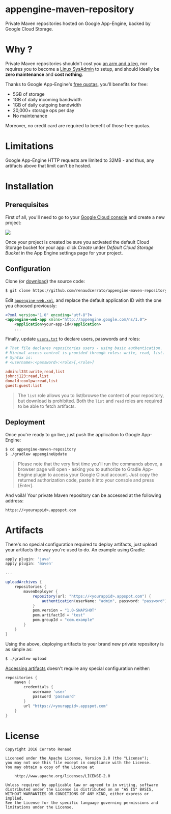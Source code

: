 # appengine-maven-repository

Private Maven repositories hosted on Google App-Engine, backed by Google Cloud Storage. 

# Why ?

Private Maven repositories shouldn't cost you [an arm and a leg](https://bintray.com/account/pricing?tab=account&type=pricing), nor requires you to become a [Linux SysAdmin](https://inthecheesefactory.com/blog/how-to-setup-private-maven-repository/en) to setup, and should ideally be **zero maintenance** and **cost nothing**.

Thanks to Google App-Engine's [free quotas](https://cloud.google.com/appengine/docs/quotas), you'll benefits for free:

* 5GB of storage
* 1GB of daily incoming bandwidth
* 1GB of daily outgoing bandwidth
* 20,000+ storage ops per day
* No maintenance

Moreover, no credit card are required to benefit of those free quotas.

# Limitations

Google App-Engine HTTP requests are limited to 32MB - and thus, any artifacts above that limit can't be hosted.

# Installation

## Prerequisites

First of all, you'll need to go to your [Google Cloud console](https://console.cloud.google.com) and create a new project: 

![](http://i.imgur.com/iSt98wWl.png)

Once your project is created be sure you activated the default Cloud Storage bucket for your app: click *Create* under *Default Cloud Storage Bucket* in the App Engine settings page for your project. 


## Configuration

Clone (or [download](https://github.com/renaudcerrato/appengine-maven-repository/archive/master.zip)) the source code:

```bash
$ git clone https://github.com/renaudcerrato/appengine-maven-repository.git
```

Edit [`appengine-web.xml`](src/main/webapp/WEB-INF/appengine-web.xml#L3), and replace the default application ID with the one you choosed previously:

```xml
<?xml version="1.0" encoding="utf-8"?>
<appengine-web-app xmlns="http://appengine.google.com/ns/1.0">
    <application>your-app-id</application>
    ...
```

Finally, update [`users.txt`](src/main/webapp/WEB-INF/users.txt) to declare users, passwords and roles:

```ini
# That file declares repositories users - using basic authentication.
# Minimal access control is provided through roles: write, read, list.
# Syntax is:
# <username>:<password>:<role>[,<role>]

admin:l33t:write,read,list
john:j123:read,list
donald:coolpw:read,list
guest:guest:list
```
> The `list` role allows you to list/browse the content of your repository, but download is prohibited. Both the `list` and `read` roles are required to be able to fetch artifacts.

## Deployment

Once you're ready to go live, just push the application to Google App-Engine:

```bash
$ cd appengine-maven-repository
$ ./gradlew appengineUpdate
```

> Please note that the very first time you'll run the commands above, a browser page will open - asking you to authorize to Gradle App-Engine plugin to access your Google Cloud account. Just copy the returned authorization code, paste it into your console and press [Enter].

And voilà! Your private Maven repository can be accessed at the following address:

`https://<yourappid>.appspot.com`

# Artifacts

There's no special configuration required to deploy artifacts, just upload your artifacts the way you're used to do. An example using Gradle:

```gradle
apply plugin: 'java'
apply plugin: 'maven'

...

uploadArchives {
    repositories {
        mavenDeployer {
            repository(url: "https://<yourappid>.appspot.com") {
                authentication(userName: "admin", password: "password")
            }
            pom.version = "1.0-SNAPSHOT"
            pom.artifactId = "test"
            pom.groupId = "com.example"
        }
    }
}
```
Using the above, deploying artifacts to your brand new private repository is as simple as:

```bash
$ ./gradlew upload
```

[Accessing artifacts](https://docs.gradle.org/current/userguide/dependency_management.html#sec:accessing_password_protected_maven_repositories) doesn't require any special configuration neither:

```gradle
repositories {
    maven {
        credentials {
            username 'user'
            password 'password'
        }
        url "https://<yourappid>.appspot.com"
    }
}

```

# License

```
Copyright 2016 Cerrato Renaud

Licensed under the Apache License, Version 2.0 (the "License");
you may not use this file except in compliance with the License.
You may obtain a copy of the License at

    http://www.apache.org/licenses/LICENSE-2.0

Unless required by applicable law or agreed to in writing, software
distributed under the License is distributed on an "AS IS" BASIS,
WITHOUT WARRANTIES OR CONDITIONS OF ANY KIND, either express or implied.
See the License for the specific language governing permissions and
limitations under the License.
```
